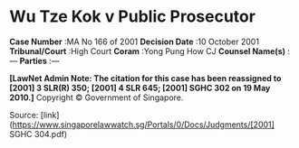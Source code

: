 # Wu Tze Kok v Public Prosecutor 



**Case Number** :MA No 166 of 2001 **Decision Date** :10 October 2001 **Tribunal/Court** :High Court **Coram** :Yong Pung How CJ **Counsel Name(s)** :— **Parties** :— 

**[LawNet Admin Note: The citation for this case has been reassigned to <span class="citation">[2001] 3 SLR(R) 350</span>; <span class="citation">[2001] 4 SLR 645</span>; <span class="citation">[2001] SGHC 302</span> on 19 May 2010.]** Copyright © Government of Singapore. 


Source: [link](https://www.singaporelawwatch.sg/Portals/0/Docs/Judgments/[2001] SGHC 304.pdf)
